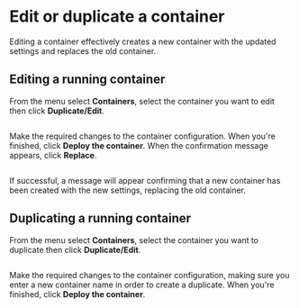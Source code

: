 # Edit or duplicate a container


Editing a container effectively creates a new container with the updated settings and replaces the old container.


## Editing a running container

From the menu select **Containers**, select the container you want to edit then click **Duplicate/Edit**.

<figure><img src="../../../.gitbook/assets/2.15-docker_containers_container_edit.gif" alt=""><figcaption></figcaption></figure>

Make the required changes to the container configuration. When you're finished, click **Deploy the container**. When the confirmation message appears, click **Replace**.

<figure><img src="../../../.gitbook/assets/2.15-container-edit-confirm.png" alt=""><figcaption></figcaption></figure>

If successful, a message will appear confirming that a new container has been created with the new settings, replacing the old container.

## Duplicating a running container

From the menu select **Containers**, select the container you want to duplicate then click **Duplicate/Edit**.

<figure><img src="../../../.gitbook/assets/2.15-docker_containers_container_edit.gif" alt=""><figcaption></figcaption></figure>

Make the required changes to the container configuration, making sure you enter a new container name in order to create a duplicate. When you're finished, click **Deploy the container**.


